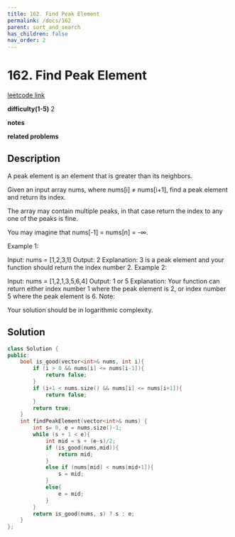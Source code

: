 ```yaml
---
title: 162. Find Peak Element
permalink: /docs/162
parent: sort_and_search
has_children: false
nav_order: 2
---
```

# 162. Find Peak Element
[leetcode link](https://leetcode.com/problems/find-peak-element/)

**difficulty(1-5)** 
2

**notes**   

**related problems**


## Description
A peak element is an element that is greater than its neighbors.

Given an input array nums, where nums[i] ≠ nums[i+1], find a peak element and return its index.

The array may contain multiple peaks, in that case return the index to any one of the peaks is fine.

You may imagine that nums[-1] = nums[n] = -∞.

Example 1:

Input: nums = [1,2,3,1]
Output: 2
Explanation: 3 is a peak element and your function should return the index number 2.
Example 2:

Input: nums = [1,2,1,3,5,6,4]
Output: 1 or 5 
Explanation: Your function can return either index number 1 where the peak element is 2, 
             or index number 5 where the peak element is 6.
Note:

Your solution should be in logarithmic complexity.

## Solution

```c++
class Solution {
public:
    bool is_good(vector<int>& nums, int i){
        if (i > 0 && nums[i] <= nums[i-1]){
            return false;
        }
        if (i+1 < nums.size() && nums[i] <= nums[i+1]){
            return false;
        }
        return true;
    }
    int findPeakElement(vector<int>& nums) {
        int s= 0, e = nums.size()-1;
        while (s + 1 < e){
            int mid = s + (e-s)/2;
            if (is_good(nums,mid)){
                return mid;
            }
            else if (nums[mid] < nums[mid+1]){
                s = mid;
            }
            else{
                e = mid;
            }
        }
        return is_good(nums, s) ? s : e;
    }
};
```


<!-- 
Default label
{: .label }

Blue label
{: .label .label-blue }

Stable
{: .label .label-green }

New release
{: .label .label-purple }

Coming soon
{: .label .label-yellow }

Deprecated
{: .label .label-red } -->
